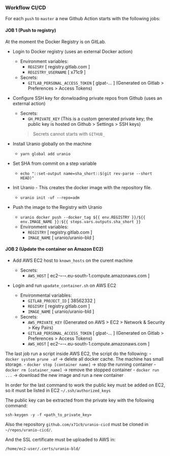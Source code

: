 ### Workflow CI/CD

For each `push` to `master` a new Github Action starts with the following jobs:

#### JOB 1 (Push to registry)

At the moment the Docker Registry is on GitLab.

- Login to Docker registry (uses an external Docker action)
	- Environment variables:
		- `REGISRY` [ registry.gitlab.com ]
		- `REGISTRY_USERNAME` [ x71c9 ]
	- Secrets:
		- `GITLAB_PERSONAL_ACCESS_TOKEN` [ glpat-... ]
		(Generated on Gitlab > Preferences > Access Tokens)

- Configure SSH key for donwloading private repos from Github (uses an external action)
	- Secrets:
		- `GH_PRIVATE_KEY` (This is a custom generated private key; the public key
		is hosted on Github > Settings > SSH keys)
		> Secrets cannot starts with `GITHUB_`

- Install Uranio globally on the machine
	- `yarn global add uranio`

- Set SHA from commit on a step variable
	- `echo "::set-output name=sha_short::$(git rev-parse --short HEAD)"`

- Init Uranio - This creates the docker image with the repository file.
	- `uranio init -uf --repo=adm`

- Push the image to the Registry with Uranio
	- `uranio docker push --docker_tag ${{ env.REGISTRY }}/${{ env.IMAGE_NAME }}:${{ steps.vars.outputs.sha_short }}`
	- Environment variables:
		- `REGISTRY` [ registry.gitlab.com ]
		- `IMAGE_NAME` [ uranio/uranio-bld ]

#### JOB 2 (Update the container on Amazon EC2)

- Add AWS EC2 host to `known_hosts` on the curent machine
	- Secrets:
		- `AWS_HOST` [ ec2-**-**-**-**.eu-south-1.compute.amazonaws.com ]

- Login and run `upadate_container.sh` on AWS EC2
	- Environmental variables:
		- `GITLAB_PROJECT_ID` [ 38562332 ]
		- `REGISRY` [ registry.gitlab.com ]
		- `IMAGE_NAME` [ uranio/uranio-bld ]
	- Secrets:
		- `AWS_PRIVATE_KEY`
		(Generated on AWS > EC2 > Network & Security > Key Pairs)
		- `GITLAB_PERSONAL_ACCESS_TOKEN` [ glpat-... ]
		(Generated on Gitlab > Preferences > Access Tokens)
		- `AWS_HOST` [ ec2-**-**-**-**.eu-south-1.compute.amazonaws.com ]

The last job run a script inside AWS EC2, the script do the following:
	- `docker system prune -af` -> delete all docker cache. The machine has small storage.
	- `docker stop [container name]` -> stop the running container
	- `docker rm [cotainer_name]` -> remove the stopped container
	- `docker run ...` -> download the new image and run a new container

In order for the last command to work the public key must be added on EC2,
so it must be listed in EC2 `~/.ssh/authorized_keys`

The public key can be extracted from the private key with the following command:
```
ssh-keygen -y -f <path_to_private_key>
```

Also the repository `github.com/x71c9/uranio-cicd` must be cloned in
`~/repos/uranio-cicd/`.

And the SSL certificate must be uploaded to AWS in:
```
/home/ec2-user/.certs/uranio-bld/
```




